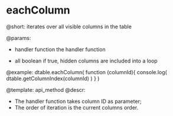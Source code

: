 eachColumn
=============



@short: iterates over all visible columns in the table
	
@params:
- handler	function	the handler function
* all		boolean 	 if true, hidden columns are included into a loop



@example:
dtable.eachColumn( 
	function (columnId){ 
       	console.log( dtable.getColumnIndex(columnId) )
	}
)



@template:	api_method
@descr:

- The handler function takes column ID as parameter;
- The order of iteration is the current columns order.



